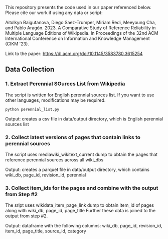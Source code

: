 This repository presents the code used in our paper referenced below. Please cite our work if using any data or script:

Aitolkyn Baigutanova, Diego Saez-Trumper, Miriam Redi, Meeyoung Cha, and Pablo Aragón. 2023. A Comparative Study of Reference Reliability in Multiple Language Editions of Wikipedia. In Proceedings of the 32nd ACM International Conference on Information and Knowledge Management (CIKM '23). 

Link to the paper: https://dl.acm.org/doi/10.1145/3583780.3615254

## Data Collection

### 1. Extract Perennial SOurces List from Wikipedia 
The script is written for English perennial sources list. If you want to use other languages, modifications may be required. 

```commandline
python perennial_list.py
```

Output: creates a csv file in data/output directory, which is English perennial sources list


### 2. Collect latest versions of pages that contain links to perennial sources 
The script uses mediawiki_wikitext_current dump to obtain the pages that reference perennial sources across all wiki_dbs
 
Output: creates a parquet file in data/output directory, which contains wiki_db, page_id, revision_id, perennial


### 3. Collect item_ids for the pages and combine with the output from Step #2
The sript uses wikidata_item_page_link dump to obtain item_id of pages along with wiki_db, page_id, page_title
Further these data is joined to the output from step #2.

Output: dataframe with the following columns: wiki_db, page_id, revision_id, item_id, page_title, source_id, category